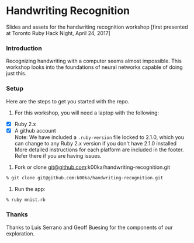 Handwriting Recognition
============

Slides and assets for the handwriting recognition workshop [first presented at Toronto Ruby Hack Night, April 24, 2017]

### Introduction

Recognizing handwriting with a computer seems almost impossible. This workshop looks into the foundations of neural networks capable of doing just this.

### Setup

Here are the steps to get you started with the repo.

1. For this workshop, you will need a laptop with the following:
  - [x] Ruby 2.x  
  - [x] A github account  
  Note: We have included a ``.ruby-version`` file locked to 2.1.0, which you can change to any Ruby 2.x version if you don't have 2.1.0 installed  
  More detailed instructions for each platform are included in the footer. Refer there if you are having issues.

1. Fork or clone git@github.com:k00ka/handwriting-recognition.git 
  ```sh
  % git clone git@github.com:k00ka/handwriting-recognition.git
  ```
1. Run the app:
  ```sh
  % ruby mnist.rb
  ```

### Thanks

Thanks to Luis Serrano and Geoff Buesing for the components of our exploration.
